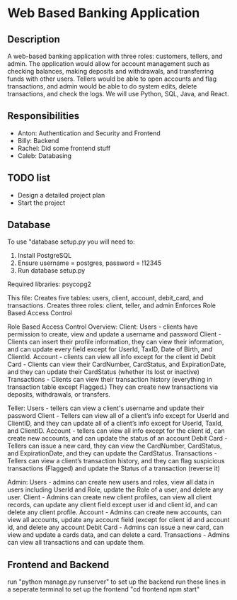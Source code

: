 # Web Based Banking Application

## Description

  A web-based banking application with three roles: customers, tellers, and admin. The application would allow for account management such as checking balances, making deposits and withdrawals, and transferring funds with other users. Tellers would be able to open accounts and flag transactions, and admin would be able to do system edits, delete transactions, and check the logs. We will use Python, SQL, Java, and React.

## Responsibilities

  - Anton:  Authentication and Security and Frontend
  - Billy: Backend
  - Rachel: Did some frontend stuff
  - Caleb: Databasing

## TODO list

  - Design a detailed project plan
  - Start the project

## Database

To use "database setup.py you will need to:
1. Install PostgreSQL
2. Ensure username = postgres, password = !12345
3. Run database setup.py

Required libraries:
psycopg2

This file:
Creates five tables: users, client, account, debit_card, and transactions.
Creates three roles: client, teller, and admin
Enforces Role Based Access Control

Role Based Access Control Overview:
Client:
Users - clients have permission to create, view and update a username and password
Client - Clients can insert their profile information, they can view their information, and can update every field except for UserId, TaxID, Date of Birth, and ClientId.
Account - clients can view all info except for the client id
Debit Card - Clients can view their CardNumber, CardStatus, and ExpirationDate, and they can update their CardStatus (whether its lost or inactive)
Transactions - Clients can view their transaction history (everything in transaction table except Flagged.) They can create new transactions via deposits, withdrawals, or transfers.

Teller:
Users - tellers can view a client's username and update their password
Client - Tellers can view all of a client’s info except for UserId and ClientID, and they can update all of a client’s info except for UserId, TaxId, and ClientID.
Account - tellers can view all info except for the client id, can create new accounts, and can update the status of an account
Debit Card - Tellers can issue a new card, they can view the CardNumber, CardStatus, and ExpirationDate, and they can update the CardStatus.
Transactions - Tellers can view a client’s transaction history, and they can flag suspicious transactions (Flagged) and update the Status of a transaction (reverse it)

Admin:
Users - admins can create new users and roles, view all data in users including UserId and Role,  update the Role of a user, and delete any user.
Client - Admins can create new client profiles, can view all client records, can update any client field except user id and client id, and can delete any client profile.
Account - Admins can create new accounts, can view all accounts, update any account field (except for client id and account id, and delete any account
Debit Card - Admins can issue a new card, can view and update a cards data, and can delete a card.
Transactions - Admins can view all transactions and can update them.

## Frontend and Backend
run "python manage.py runserver" to set up the backend
run these lines in a seperate terminal to set up the frontend
"cd frontend
npm start"
